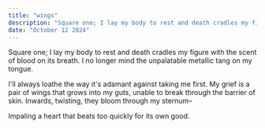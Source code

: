 ```yaml
---
title: "wings" 
description: "Square one; I lay my body to rest and death cradles my figure." 
date: "October 12 2024"
---
```


Square one; I lay my body to rest and death cradles my figure with the scent of blood on its breath. I no longer mind the unpalatable metallic tang on my tongue.

I'll always loathe the way it's adamant against taking me first. My grief is a pair of wings that grows into my guts, unable to break through the barrier of skin. Inwards, twisting, they bloom through my sternum–

Impaling a heart that beats too quickly for its own good.


